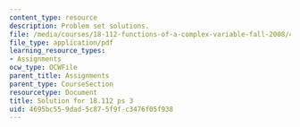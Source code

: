 ```yaml
---
content_type: resource
description: Problem set solutions.
file: /media/courses/18-112-functions-of-a-complex-variable-fall-2008/4695bc559dad5c875f9fc3476f05f938_ps3.pdf
file_type: application/pdf
learning_resource_types:
- Assignments
ocw_type: OCWFile
parent_title: Assignments
parent_type: CourseSection
resourcetype: Document
title: Solution for 18.112 ps 3
uid: 4695bc55-9dad-5c87-5f9f-c3476f05f938
---
```

